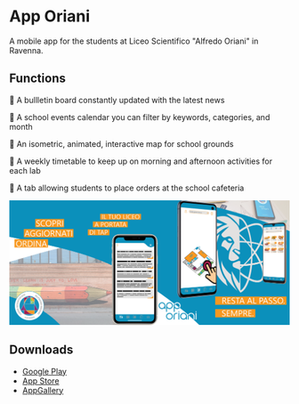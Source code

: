 # App Oriani
A mobile app for the students at Liceo Scientifico "Alfredo Oriani" in Ravenna.

## Functions
📰 A bullletin board constantly updated with the latest news

📆 A school events calendar you can filter by keywords, categories, and month

🧭 An isometric, animated, interactive map for school grounds

🧪 A weekly timetable to keep up on morning and afternoon activities for each lab

🥪 A tab allowing students to place orders at the school cafeteria

![Banner](banner.png)

## Downloads
- [Google Play](https://play.google.com/store/apps/details?id=it.edu.liceoscientificoravenna.apporiani&gl=IT)
- [App Store](https://apps.apple.com/it/app/app-oriani/id1531844939)
- [AppGallery](https://appgallery.cloud.huawei.com/ag/n/app/C103011083?channelId=sito_liceo&id=5013601de18f4a67ad24e8227ad50bda&s=63F68391FEF91BE5BFAD3EE9B39B956D7AE6896733B67F1239647995DACD97EE&detailType=0&v=)
